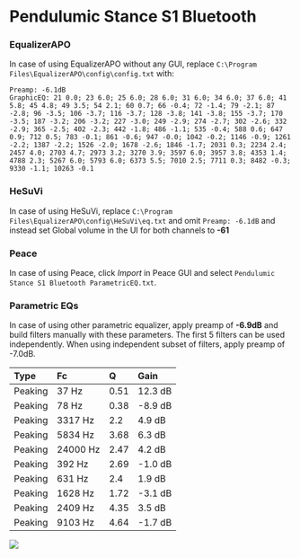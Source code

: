 # Pendulumic Stance S1 Bluetooth

### EqualizerAPO
In case of using EqualizerAPO without any GUI, replace `C:\Program Files\EqualizerAPO\config\config.txt`
with:
```
Preamp: -6.1dB
GraphicEQ: 21 0.0; 23 6.0; 25 6.0; 28 6.0; 31 6.0; 34 6.0; 37 6.0; 41 5.8; 45 4.8; 49 3.5; 54 2.1; 60 0.7; 66 -0.4; 72 -1.4; 79 -2.1; 87 -2.8; 96 -3.5; 106 -3.7; 116 -3.7; 128 -3.8; 141 -3.8; 155 -3.7; 170 -3.5; 187 -3.2; 206 -3.2; 227 -3.0; 249 -2.9; 274 -2.7; 302 -2.6; 332 -2.9; 365 -2.5; 402 -2.3; 442 -1.8; 486 -1.1; 535 -0.4; 588 0.6; 647 0.9; 712 0.5; 783 -0.1; 861 -0.6; 947 -0.0; 1042 -0.2; 1146 -0.9; 1261 -2.2; 1387 -2.2; 1526 -2.0; 1678 -2.6; 1846 -1.7; 2031 0.3; 2234 2.4; 2457 4.0; 2703 4.7; 2973 3.2; 3270 3.9; 3597 6.0; 3957 3.8; 4353 1.4; 4788 2.3; 5267 6.0; 5793 6.0; 6373 5.5; 7010 2.5; 7711 0.3; 8482 -0.3; 9330 -1.1; 10263 -0.1
```

### HeSuVi
In case of using HeSuVi, replace `C:\Program Files\EqualizerAPO\config\HeSuVi\eq.txt` and omit `Preamp:
-6.1dB` and instead set Global volume in the UI for both channels to **-61**

### Peace
In case of using Peace, click *Import* in Peace GUI and select `Pendulumic Stance S1 Bluetooth ParametricEQ.txt`.

### Parametric EQs
In case of using other parametric equalizer, apply preamp of **-6.9dB** and build filters manually
with these parameters. The first 5 filters can be used independently.
When using independent subset of filters, apply preamp of -7.0dB.

| Type    | Fc       |    Q | Gain    |
|:--------|:---------|:-----|:--------|
| Peaking | 37 Hz    | 0.51 | 12.3 dB |
| Peaking | 78 Hz    | 0.38 | -8.9 dB |
| Peaking | 3317 Hz  | 2.2  | 4.9 dB  |
| Peaking | 5834 Hz  | 3.68 | 6.3 dB  |
| Peaking | 24000 Hz | 2.47 | 4.2 dB  |
| Peaking | 392 Hz   | 2.69 | -1.0 dB |
| Peaking | 631 Hz   | 2.4  | 1.9 dB  |
| Peaking | 1628 Hz  | 1.72 | -3.1 dB |
| Peaking | 2409 Hz  | 4.35 | 3.5 dB  |
| Peaking | 9103 Hz  | 4.64 | -1.7 dB |

![](https://raw.githubusercontent.com/jaakkopasanen/AutoEq/master/results/innerfidelity/sbaf-serious/Pendulumic%20Stance%20S1%20Bluetooth/Pendulumic%20Stance%20S1%20Bluetooth.png)